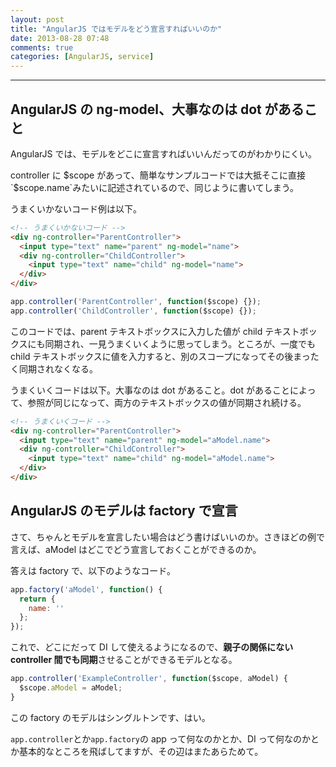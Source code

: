 ```yaml
---
layout: post
title: "AngularJS ではモデルをどう宣言すればいいのか"
date: 2013-08-28 07:48
comments: true
categories: [AngularJS, service]
---
```


---

## AngularJS の ng-model、大事なのは dot があること

AngularJS では、モデルをどこに宣言すればいいんだってのがわかりにくい。

controller に $scope があって、簡単なサンプルコードでは大抵そこに直接`$scope.name`みたいに記述されているので、同じように書いてしまう。

<!-- more -->

うまくいかないコード例は以下。

``` html
<!-- うまくいかないコード -->
<div ng-controller="ParentController">
  <input type="text" name="parent" ng-model="name">
  <div ng-controller="ChildController">
    <input type="text" name="child" ng-model="name">
  </div>
</div>
```
``` javascript
app.controller('ParentController', function($scope) {});
app.controller('ChildController', function($scope) {});

```
このコードでは、parent テキストボックスに入力した値が child テキストボックスにも同期され、一見うまくいくように思ってしまう。ところが、一度でも child テキストボックスに値を入力すると、別のスコープになってその後まったく同期されなくなる。

うまくいくコードは以下。大事なのは dot があること。dot があることによって、参照が同じになって、両方のテキストボックスの値が同期され続ける。

``` html
<!-- うまくいくコード -->
<div ng-controller="ParentController">
  <input type="text" name="parent" ng-model="aModel.name">
  <div ng-controller="ChildController">
    <input type="text" name="child" ng-model="aModel.name">
  </div>
</div>
```


## AngularJS のモデルは factory で宣言

さて、ちゃんとモデルを宣言したい場合はどう書けばいいのか。さきほどの例で言えば、aModel はどこでどう宣言しておくことができるのか。

答えは factory で、以下のようなコード。

``` javascript
app.factory('aModel', function() {
  return {
    name: ''
  };
});
```

これで、どこにだって DI して使えるようになるので、**親子の関係にない controller 間でも同期**させることができるモデルとなる。

``` javascript
app.controller('ExampleController', function($scope, aModel) {
  $scope.aModel = aModel;
}
```

この factory のモデルはシングルトンです、はい。

`app.controller`とか`app.factory`の app って何なのかとか、DI って何なのかとか基本的なところを飛ばしてますが、その辺はまたあらためて。
